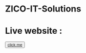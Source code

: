 # ZICO-IT-Solutions

<h1>Live website :</h1>
<button><a href="https://effortless-peony-ed130e.netlify.app/">click me</a></button>
